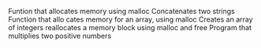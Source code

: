 Funtion that allocates memory using malloc
Concatenates two strings
Function that allo cates memory for an array, using malloc
Creates an array of integers
reallocates a memory block using malloc and free
Program that multiplies two positive numbers
